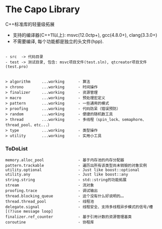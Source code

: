 #  The Capo Library

C++标准库的轻量级拓展

* 支持的编译器(C++11以上): msvc(12.0ctp+), gcc(4.8.0+), clang(3.3.0+)
* 不需要编译, 每个功能都是独立的头文件(hpp).

##

    - src  -> 代码目录
    - test -> 测试目录, 包含: msvc项目文件(test.sln), qtcreator项目文件(test.pro)

##

    > algorithm     ...working      - 算法
    > chrono        ...working      - 时间操作
    > finalizer     ...working      - 资源管理
    > macro         ...working      - 预处理宏定义
    > pattern       ...working      - 一些通用的模式
    > proofing      ...working      - 代码防呆（错误预防）
    > random        ...working      - 便捷的随机数工具
    > thread        ...working      - 多线程（spin_lock、semaphore、thread_pool、etc...）
    > type          ...working      - 类型操作
    > utility       ...working      - 实用小工具

### ToDoList

    memory.alloc_pool               - 基于内存池的内存分配器
    pattern.trackable               - 遍历出所有该类型尚未销毁的对象实例
    utility.optional                - Just like boost::optional
    utility.any                     - Just like boost::any
    string.string                   - std::string的功能拓展
    stream                          - 流对象
    proofing.trace                  - 调试输出
    thread.blocking_queue           - 这个没有什么好说明的。。
    thread.thread_pool              - 线程池
    delegate.signal                 - 线程安全、支持多线程异步模式的信号/槽[(?)use message loop]
    finalizer.ref_counter           - 基于引用计数的资源管理基类
    coroutine                       - 协程库
